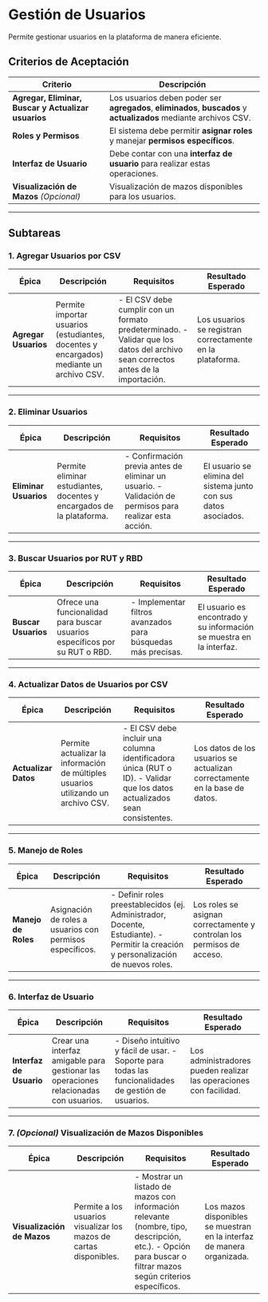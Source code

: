 # Gestión de Usuarios

Permite gestionar usuarios en la plataforma de manera eficiente.

## Criterios de Aceptación

| Criterio                                             | Descripción                                                                 |
|------------------------------------------------------|-----------------------------------------------------------------------------|
| **Agregar, Eliminar, Buscar y Actualizar usuarios** | Los usuarios deben poder ser **agregados**, **eliminados**, **buscados** y **actualizados** mediante archivos CSV. |
| **Roles y Permisos**                                 | El sistema debe permitir **asignar roles** y manejar **permisos específicos**. |
| **Interfaz de Usuario**                              | Debe contar con una **interfaz de usuario** para realizar estas operaciones. |
| **Visualización de Mazos** *(Opcional)*              | Visualización de mazos disponibles para los usuarios. |

---

## Subtareas

### 1. Agregar Usuarios por CSV

| **Épica**         | **Descripción**                                                                | **Requisitos**                                                                                                                                           | **Resultado Esperado**                         |
|-------------------|--------------------------------------------------------------------------------|---------------------------------------------------------------------------------------------------------------------------------------------------------|-----------------------------------------------|
| **Agregar Usuarios** | Permite importar usuarios (estudiantes, docentes y encargados) mediante un archivo CSV. | - El CSV debe cumplir con un formato predeterminado.  - Validar que los datos del archivo sean correctos antes de la importación. | Los usuarios se registran correctamente en la plataforma. |

---

### 2. Eliminar Usuarios

| **Épica**         | **Descripción**                                                                | **Requisitos**                                                                                                                                           | **Resultado Esperado**                         |
|-------------------|--------------------------------------------------------------------------------|---------------------------------------------------------------------------------------------------------------------------------------------------------|-----------------------------------------------|
| **Eliminar Usuarios** | Permite eliminar estudiantes, docentes y encargados de la plataforma. | - Confirmación previa antes de eliminar un usuario. - Validación de permisos para realizar esta acción. | El usuario se elimina del sistema junto con sus datos asociados. |

---

### 3. Buscar Usuarios por RUT y RBD

| **Épica**         | **Descripción**                                                                | **Requisitos**                                                                                                                                           | **Resultado Esperado**                         |
|-------------------|--------------------------------------------------------------------------------|---------------------------------------------------------------------------------------------------------------------------------------------------------|-----------------------------------------------|
| **Buscar Usuarios** | Ofrece una funcionalidad para buscar usuarios específicos por su RUT o RBD. | - Implementar filtros avanzados para búsquedas más precisas. | El usuario es encontrado y su información se muestra en la interfaz. |

---

### 4. Actualizar Datos de Usuarios por CSV

| **Épica**         | **Descripción**                                                                | **Requisitos**                                                                                                                                           | **Resultado Esperado**                         |
|-------------------|--------------------------------------------------------------------------------|---------------------------------------------------------------------------------------------------------------------------------------------------------|-----------------------------------------------|
| **Actualizar Datos** | Permite actualizar la información de múltiples usuarios utilizando un archivo CSV. | - El CSV debe incluir una columna identificadora única (RUT o ID). - Validar que los datos actualizados sean consistentes. | Los datos de los usuarios se actualizan correctamente en la base de datos. |

---

### 5. Manejo de Roles

| **Épica**         | **Descripción**                                                                | **Requisitos**                                                                                                                                           | **Resultado Esperado**                         |
|-------------------|--------------------------------------------------------------------------------|---------------------------------------------------------------------------------------------------------------------------------------------------------|-----------------------------------------------|
| **Manejo de Roles** | Asignación de roles a usuarios con permisos específicos. | - Definir roles preestablecidos (ej. Administrador, Docente, Estudiante). - Permitir la creación y personalización de nuevos roles. | Los roles se asignan correctamente y controlan los permisos de acceso. |

---

### 6. Interfaz de Usuario

| **Épica**         | **Descripción**                                                                | **Requisitos**                                                                                                                                           | **Resultado Esperado**                         |
|-------------------|--------------------------------------------------------------------------------|---------------------------------------------------------------------------------------------------------------------------------------------------------|-----------------------------------------------|
| **Interfaz de Usuario** | Crear una interfaz amigable para gestionar las operaciones relacionadas con usuarios. | - Diseño intuitivo y fácil de usar. - Soporte para todas las funcionalidades de gestión de usuarios. | Los administradores pueden realizar las operaciones con facilidad. |

---

### 7. *(Opcional)* Visualización de Mazos Disponibles

| **Épica**         | **Descripción**                                                                | **Requisitos**                                                                                                                                           | **Resultado Esperado**                         |
|-------------------|--------------------------------------------------------------------------------|---------------------------------------------------------------------------------------------------------------------------------------------------------|-----------------------------------------------|
| **Visualización de Mazos** | Permite a los usuarios visualizar los mazos de cartas disponibles. | - Mostrar un listado de mazos con información relevante (nombre, tipo, descripción, etc.).  - Opción para buscar o filtrar mazos según criterios específicos. | Los mazos disponibles se muestran en la interfaz de manera organizada. |

